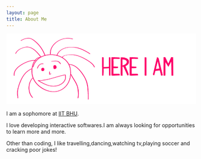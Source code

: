 ```yaml
---
layout: page
title: About Me 
---
```


![About me](/assets/gsoc/About-Me-Banner.jpg)

I am a sophomore at [IIT BHU](http://iitbhu.ac.in).

I love developing interactive softwares.I am always looking for opportunities to learn more and more.

Other than coding, I like travelling,dancing,watching tv,playing soccer and cracking poor jokes!
